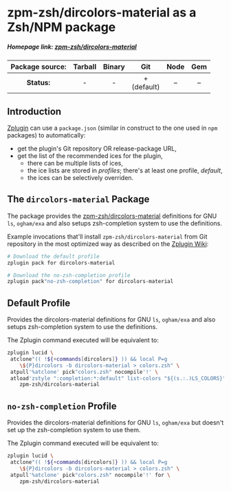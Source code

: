 # zpm-zsh/dircolors-material as a Zsh/NPM package

##### Homepage link: [zpm-zsh/dircolors-material](https://github.com/zpm-zsh/dircolors-material)

| **Package source:** | Tarball | Binary | Git | Node | Gem |
|:-------------------:|:-------:|:------:|:---:|:----:|:---:|
| **Status:**         |    -    |    -   | + <br> (default) | – |  –  |

## Introduction

[Zplugin](https://github.com/zdharma/zplugin) can use a `package.json`
(similar in construct to the one used in `npm` packages) to automatically:

- get the plugin's Git repository OR release-package URL,
- get the list of the recommended ices for the plugin,
    - there can be multiple lists of ices,
    - the ice lists are stored in *profiles*; there's at least one profile, *default*,
    - the ices can be selectively overriden.

## The `dircolors-material` Package

The package provides the
[zpm-zsh/dircolors-material](https://github.com/zpm-zsh/dircolors-material)
definitions for GNU `ls`, `ogham/exa` and also setups zsh-completion system to
use the definitions.

Example invocations that'll install `zpm-zsh/dircolors-material` from Git
repository in the most optimized way as described on the [Zplugin
Wiki](http://zdharma.org/zplugin/wiki/LS_COLORS-explanation/):

```zsh
# Download the default profile
zplugin pack for dircolors-material

# Download the no-zsh-completion profile
zplugin pack"no-zsh-completion" for dircolors-material
```

## Default Profile

Provides the dircolors-material definitions for GNU `ls`, `ogham/exa` and also setups
zsh-completion system to use the definitions.

The Zplugin command executed will be equivalent to:

```zsh
zplugin lucid \
 atclone"(( !${+commands[dircolors]} )) && local P=g
    \${P}dircolors -b dircolors-material > colors.zsh" \
 atpull'%atclone' pick"colors.zsh" nocompile'!' \
 atload'zstyle ":completion:*:default" list-colors "${(s.:.)LS_COLORS}";' for \
    zpm-zsh/dircolors-material
```

## `no-zsh-completion` Profile

Provides the dircolors-material definitions for GNU `ls`, `ogham/exa` but doesn't set up
the zsh-completion system to use them.

The Zplugin command executed will be equivalent to:

```zsh
zplugin lucid \
 atclone"(( !${+commands[dircolors]} )) && local P=g
    \${P}dircolors -b dircolors-material > colors.zsh" \
 atpull'%atclone' pick"colors.zsh" nocompile'!' for \
    zpm-zsh/dircolors-material
```

<!-- vim:set ft=markdown tw=80 fo+=an1 autoindent: -->
